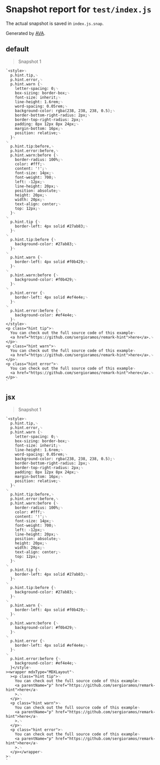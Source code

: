 # Snapshot report for `test/index.js`

The actual snapshot is saved in `index.js.snap`.

Generated by [AVA](https://avajs.dev).

## default

> Snapshot 1

    `<style>␊
      p.hint.tip,␊
      p.hint.error,␊
      p.hint.warn {␊
        letter-spacing: 0;␊
        box-sizing: border-box;␊
        font-size: inherit;␊
        line-height: 1.6rem;␊
        word-spacing: 0.05rem;␊
        background-color: rgba(238, 238, 238, 0.5);␊
        border-bottom-right-radius: 2px;␊
        border-top-right-radius: 2px;␊
        padding: 8px 12px 8px 24px;␊
        margin-bottom: 16px;␊
        position: relative;␊
      }␊
    ␊
      p.hint.tip:before,␊
      p.hint.error:before,␊
      p.hint.warn:before {␊
        border-radius: 100%;␊
        color: #fff;␊
        content: '!';␊
        font-size: 14px;␊
        font-weight: 700;␊
        left: -12px;␊
        line-height: 20px;␊
        position: absolute;␊
        height: 20px;␊
        width: 20px;␊
        text-align: center;␊
        top: 12px;␊
      }␊
    ␊
      p.hint.tip {␊
        border-left: 4px solid #27ab83;␊
      }␊
    ␊
      p.hint.tip:before {␊
        background-color: #27ab83;␊
      }␊
    ␊
      p.hint.warn {␊
        border-left: 4px solid #f0b429;␊
      }␊
    ␊
      p.hint.warn:before {␊
        background-color: #f0b429;␊
      }␊
    ␊
      p.hint.error {␊
        border-left: 4px solid #ef4e4e;␊
      }␊
    ␊
      p.hint.error:before {␊
        background-color: #ef4e4e;␊
      }␊
    </style>␊
    <p class="hint tip">␊
      You can check out the full source code of this example␊
      <a href="https://github.com/sergioramos/remark-hint">here</a>.␊
    </p>␊
    <p class="hint warn">␊
      You can check out the full source code of this example␊
      <a href="https://github.com/sergioramos/remark-hint">here</a>.␊
    </p>␊
    <p class="hint error">␊
      You can check out the full source code of this example␊
      <a href="https://github.com/sergioramos/remark-hint">here</a>.␊
    </p>␊
    `

## jsx

> Snapshot 1

    `<style>␊
      p.hint.tip,␊
      p.hint.error,␊
      p.hint.warn {␊
        letter-spacing: 0;␊
        box-sizing: border-box;␊
        font-size: inherit;␊
        line-height: 1.6rem;␊
        word-spacing: 0.05rem;␊
        background-color: rgba(238, 238, 238, 0.5);␊
        border-bottom-right-radius: 2px;␊
        border-top-right-radius: 2px;␊
        padding: 8px 12px 8px 24px;␊
        margin-bottom: 16px;␊
        position: relative;␊
      }␊
    ␊
      p.hint.tip:before,␊
      p.hint.error:before,␊
      p.hint.warn:before {␊
        border-radius: 100%;␊
        color: #fff;␊
        content: '!';␊
        font-size: 14px;␊
        font-weight: 700;␊
        left: -12px;␊
        line-height: 20px;␊
        position: absolute;␊
        height: 20px;␊
        width: 20px;␊
        text-align: center;␊
        top: 12px;␊
      }␊
    ␊
      p.hint.tip {␊
        border-left: 4px solid #27ab83;␊
      }␊
    ␊
      p.hint.tip:before {␊
        background-color: #27ab83;␊
      }␊
    ␊
      p.hint.warn {␊
        border-left: 4px solid #f0b429;␊
      }␊
    ␊
      p.hint.warn:before {␊
        background-color: #f0b429;␊
      }␊
    ␊
      p.hint.error {␊
        border-left: 4px solid #ef4e4e;␊
      }␊
    ␊
      p.hint.error:before {␊
        background-color: #ef4e4e;␊
      }</style␊
    ><wrapper mdxType="MDXLayout"␊
      ><p class="hint tip">␊
        You can check out the full source code of this example␊
        <a parentName="p" href="https://github.com/sergioramos/remark-hint">here</a␊
        >.␊
      </p>␊
      <p class="hint warn">␊
        You can check out the full source code of this example␊
        <a parentName="p" href="https://github.com/sergioramos/remark-hint">here</a␊
        >.␊
      </p>␊
      <p class="hint error">␊
        You can check out the full source code of this example␊
        <a parentName="p" href="https://github.com/sergioramos/remark-hint">here</a␊
        >.␊
      </p></wrapper␊
    >␊
    `
